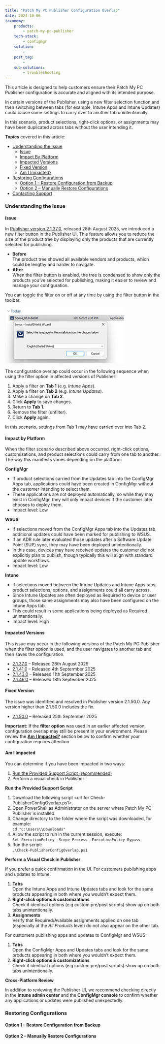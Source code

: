 ```yaml
---
title: "Patch My PC Publisher Configuration Overlap"
date: 2024-10-06
taxonomy:
    products:
        - patch-my-pc-publisher
    tech-stack:
        - configmgr
    solution:
        - 
    post_tag:
        - 
    sub-solutions:
        - troubleshooting
---
```


This article is designed to help customers ensure their Patch My PC Publisher configuration is accurate and aligned with its intended purpose.

In certain versions of the Publisher, using a new filter selection function and then switching between tabs (for example, Intune Apps and Intune Updates) could cause some settings to carry over to another tab unintentionally.

In this scenario, product selections, right-click options, or assignments may have been duplicated across tabs without the user intending it.

**Topics** covered in this article:

* [Understanding the Issue](https://patchmypc.com/kb/publisher-configuration-overlap/?preview_id=162295\&preview_nonce=a653a4e338\&preview=true#understandingtheissue)
  * [Issue](https://patchmypc.com/kb/publisher-configuration-overlap/?preview_id=162295\&preview_nonce=a653a4e338\&preview=true#issue)
  * [Impact By Platform](https://patchmypc.com/kb/publisher-configuration-overlap/?preview_id=162295\&preview_nonce=a653a4e338\&preview=true#impactbyplatform)
  * [Impacted Versions](https://patchmypc.com/kb/publisher-configuration-overlap/?preview_id=162295\&preview_nonce=a653a4e338\&preview=true#topic1)
  * [Fixed Version](https://patchmypc.com/kb/publisher-configuration-overlap/?preview_id=162295\&preview_nonce=a653a4e338\&preview=true#topic2)
  * [Am I Impacted?](https://patchmypc.com/kb/publisher-configuration-overlap/?preview_id=162295\&preview_nonce=a653a4e338\&preview=true#amiimpacted)
* [Restoring Configurations](https://patchmypc.com/kb/publisher-configuration-overlap/?preview_id=162295\&preview_nonce=a653a4e338\&preview=true#restoringconfigurations)
  * [Option 1 – Restore Configuration from Backup](https://patchmypc.com/kb/publisher-configuration-overlap/?preview_id=162295\&preview_nonce=a653a4e338\&preview=true#restorefrombackup)
  * [Option 2 – Manually Restore Configurations](https://patchmypc.com/kb/publisher-configuration-overlap/?preview_id=162295\&preview_nonce=a653a4e338\&preview=true#manualrestore)
* [Contacting Support](https://patchmypc.com/kb/publisher-configuration-overlap/?preview_id=162295\&preview_nonce=a653a4e338\&preview=true#contactsupport)

### Understanding the Issue <a href="#h-understanding-the-issue" id="h-understanding-the-issue"></a>

#### Issue <a href="#h-issue" id="h-issue"></a>

In [Publisher version 2.1.37.0](https://docs.patchmypc.com/publisher/publisher-release-notes#id-2.1.37.0-2025-08-28), released 28th August 2025, we introduced a new filter button in the Publisher UI. This feature allows you to reduce the size of the product tree by displaying only the products that are currently selected for publishing.

* **Before**\
  The product tree showed all available vendors and products, which could be lengthy and harder to navigate.
* **After**\
  When the filter button is enabled, the tree is condensed to show only the products you’ve selected for publishing, making it easier to review and manage your configuration.

You can toggle the filter on or off at any time by using the filter button in the toolbar.

![](/_images/image-13.png)

The configuration overlap could occur in the following sequence when using the filter option in affected versions of Publisher:

1. Apply a filter on **Tab 1** (e.g. _Intune Apps_).
2. Apply a filter on **Tab 2** (e.g. _Intune Updates_).
3. Make a change on **Tab 2**.
4. Click **Apply** to save changes.
5. Return to **Tab 1**.
6. Remove the filter (unfilter).
7. Click **Apply** again.

In this scenario, settings from Tab 1 may have carried over into Tab 2.

#### Impact by Platform <a href="#h-impact-by-platform" id="h-impact-by-platform"></a>

When the filter scenario described above occurred, right-click options, customizations, and product selections could carry from one tab to another. The way this manifests varies depending on the platform:

**ConfigMgr**

* If product selections carried from the Updates tab into the ConfigMgr Apps tab, applications could have been created in ConfigMgr without the customer intending to select them.
* These applications are not deployed automatically, so while they may exist in ConfigMgr, they will only impact devices if the customer later chooses to deploy them.
* Impact level: Low

**WSUS**

* If selections moved from the ConfigMgr Apps tab into the Updates tab, additional updates could have been marked for publishing to WSUS.
* If an ADR rule later evaluated those updates after a Software Update Point (SUP) sync, they may have been deployed unintentionally.
* In this case, devices may have received updates the customer did not explicitly plan to publish, though typically this will align with standard update workflows.
* Impact level: Low

**Intune**

* If selections moved between the Intune Updates and Intune Apps tabs, product selections, options, and assignments could all carry across.
* Since Intune Updates are often deployed as Required to device or user groups, those same assignments may also have been configured on the Intune Apps tab.
* This could result in some applications being deployed as Required unintentionally.
* Impact level: High

#### Impacted Versions <a href="#h-impacted-versions" id="h-impacted-versions"></a>

This issue may occur in the following versions of the Patch My PC Publisher when the filter option is used, and the user navigates to another tab and then saves the configuration.

* [2.1.37.0](https://docs.patchmypc.com/publisher/publisher-release-notes#id-2.1.37.0-2025-08-28) – Released 28th August 2025
* [2.1.41.0](https://docs.patchmypc.com/publisher/publisher-release-notes#id-2.1.41.0-2025-09-04) – Released 4th Septermber 2025
* [2.1.43.0](https://docs.patchmypc.com/publisher/publisher-release-notes#id-2.1.43.0-2025-09-11) – Released 11th September 2025
* [2.1.46.0](https://docs.patchmypc.com/publisher/publisher-release-notes#id-2.1.46.0-2025-09-18) – Released 18th September 2025

#### Fixed Version <a href="#h-fixed-version" id="h-fixed-version"></a>

The issue was identified and resolved in Publisher version 2.1.50.0. Any version higher than 2.1.50.0 includes the fix.

* [2.1.50.0](https://docs.patchmypc.com/publisher/publisher-release-notes#id-2.1.50.0-2025-09-25) – Released 25th September 2025

**Important:** If the **filter option** was used in an earlier affected version, configuration overlap may still be present in your environment. Please review the [**Am I Impacted?**](https://patchmypc.com/kb/publisher-configuration-overlap/?preview_id=162295\&preview_nonce=a653a4e338\&preview=true#amiimpacted) section below to confirm whether your configuration requires attention

#### Am I Impacted <a href="#h-am-i-impacted" id="h-am-i-impacted"></a>

You can determine if you have been impacted in two ways:

1. [Run the Provided Support Script (recommended)](https://patchmypc.com/kb/publisher-configuration-overlap/?preview_id=162295\&preview_nonce=a653a4e338\&preview=true#runtheprovidedsupportscript)
2. Perform a visual check in Publisher

**Run the Provided Support Script**

1. Download the following script \<url for Check-PublisherConfigOverlap.ps1>.
2. Open PowerShell as Administrator on the server where Patch My PC Publisher is installed.
3. Change directory to the folder where the script was downloaded, for example:\
   `cd "C:\Users\\Downloads"`
4. Allow the script to run in the current session, execute:\
   `Set-ExecutionPolicy -Scope Process -ExecutionPolicy Bypass`
5. Run the script:\
   `.\Check-PublisherConfigOverlap.ps1`

**Perform a Visual Check in Publisher**

If you prefer a quick confirmation in the UI. For customers publishing apps and updates to Intune:

1. **Tabs**\
   Open the Intune Apps and Intune Updates tabs and look for the same products appearing in both where you wouldn’t expect them.
2. **Right-click options & customizations**\
   Check if identical options (e.g custom pre/post scripts) show up on both tabs unintentionally.
3. **Assignments**\
   Verify that Required/Available assignments applied on one tab (especially at the _All Products_ level) do not also appear on the other tab.

For customers publishing apps and updates to ConfigMgr and WSUS:

1. **Tabs**\
   Open the ConfigMgr Apps and Updates tabs and look for the same products appearing in both where you wouldn’t expect them.
2. **Right-click options & customizations**\
   Check if identical options (e.g custom pre/post scripts) show up on both tabs unintentionally.

**Cross-Platform Review**

In addition to reviewing the Publisher UI, we recommend checking directly in the **Intune admin center** and the **ConfigMgr console** to confirm whether any applications or updates were published unexpectedly.

### Restoring Configurations <a href="#h-restoring-configurations" id="h-restoring-configurations"></a>

#### Option 1 – Restore Configuration from Backup <a href="#h-option-1-restore-configuration-from-backup" id="h-option-1-restore-configuration-from-backup"></a>

#### Option 2 – Manually Restore Configurations <a href="#h-option-2-manually-restore-configurations" id="h-option-2-manually-restore-configurations"></a>
